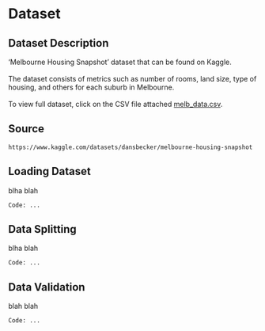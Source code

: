 # Dataset 

## Dataset Description

‘Melbourne Housing Snapshot’ dataset that can be found on Kaggle. 
<br><br>
The dataset consists of metrics such as number of rooms, land size, type of housing, and others for each suburb in Melbourne.
<br><br>
To view full dataset, click on the CSV file attached [melb_data.csv](https://github.com/FilipLe/ML-property-appraisal/blob/main/dataset/melb_data.csv).

## Source

```
https://www.kaggle.com/datasets/dansbecker/melbourne-housing-snapshot
```

## Loading Dataset

blha blah

```
Code: ...
```

## Data Splitting

blha blah

```
Code: ...
```

## Data Validation 

blah blah
```
Code: ...
```
